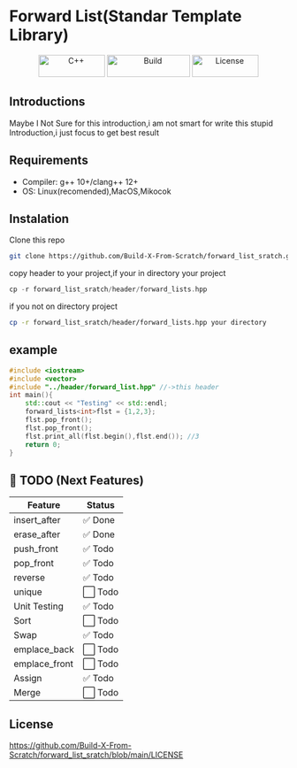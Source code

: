 # Forward List(Standar Template Library)
<p align="center">
  <img src="https://img.shields.io/badge/C++-20-blue.svg" alt="C++" width="120" height="40"/>
  <img src="https://img.shields.io/badge/build-passing-brightgreen" alt="Build" width="150" height="40"/>
  <img src="https://img.shields.io/badge/license-MIT-orange" alt="License" width="120" height="40"/>
</p>

## Introductions
Maybe I Not Sure for this introduction,i am not smart for write this stupid Introduction,i just focus to get
best result
## Requirements
- Compiler: g++ 10+/clang++ 12+
- OS: Linux(recomended),MacOS,Mikocok
## Instalation
Clone this repo
```bash
git clone https://github.com/Build-X-From-Scratch/forward_list_sratch.git
```
copy header to your project,if your in directory your project
```cpp
cp -r forward_list_sratch/header/forward_lists.hpp
```
if you not on directory project
```bash
cp -r forward_list_sratch/header/forward_lists.hpp your directory
```

## example 
```cpp
#include <iostream>
#include <vector>
#include "../header/forward_list.hpp" //->this header
int main(){
    std::cout << "Testing" << std::endl;
    forward_lists<int>flst = {1,2,3};
    flst.pop_front();
    flst.pop_front();
    flst.print_all(flst.begin(),flst.end()); //3
    return 0;
}   
```

## 📌 TODO (Next Features)

| Feature        | Status |
|----------------|--------|
| insert_after   | ✅ Done |
| erase_after    | ✅ Done |
| push_front     | ✅ Todo |
| pop_front      | ✅ Todo |
| reverse        | ✅ Todo |
| unique         | ⬜ Todo |
| Unit Testing   | ✅ Todo |
| Sort           | ⬜ Todo |
| Swap           | ✅ Todo |
| emplace_back   | ⬜ Todo |
| emplace_front  | ⬜ Todo |
| Assign         | ✅ Todo |
| Merge          | ⬜ Todo |

## License
https://github.com/Build-X-From-Scratch/forward_list_sratch/blob/main/LICENSE